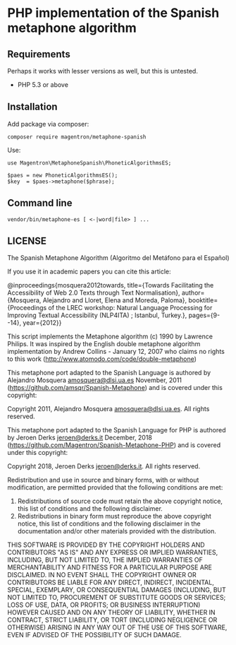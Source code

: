 
# PHP implementation of the Spanish metaphone algorithm

## Requirements

Perhaps it works with lesser versions as well, but this is untested.

- PHP 5.3 or above

## Installation

Add package via composer:

    composer require magentron/metaphone-spanish

Use:

	use Magentron\MetaphoneSpanish\PhoneticAlgorithmsES;
	
	$paes = new PhoneticAlgorithmsES();
	$key  = $paes->metaphone($phrase);


## Command line

    vendor/bin/metaphone-es [ <-|word|file> ] ...
   

## LICENSE

  The Spanish Metaphone Algorithm (Algoritmo del Metáfono para el Español)
  
  If you use it in academic papers you can cite this article:
  
  @inproceedings{mosquera2012towards,
  title={Towards Facilitating the Accessibility of Web 2.0 Texts through Text Normalisation},
  author={Mosquera, Alejandro and Lloret, Elena and Moreda, Paloma},
  booktitle={Proceedings of the LREC workshop: Natural Language Processing for Improving Textual Accessibility (NLP4ITA) ; Istanbul, Turkey.},
  pages={9--14},
  year={2012}}

  This script implements the Metaphone algorithm (c) 1990 by Lawrence Philips.
  It was inspired by the English double metaphone algorithm implementation by
  Andrew Collins - January 12, 2007 who claims no rights to this work 
  (http://www.atomodo.com/code/double-metaphone)
  
  This metaphone port adapted to the Spanish Language is authored 
  by Alejandro Mosquera <amosquera@dlsi.ua.es> November, 2011 
  (https://github.com/amsqr/Spanish-Metaphone) and is covered
  under this copyright:

  Copyright 2011, Alejandro Mosquera <amosquera@dlsi.ua.es>.  All rights reserved.

  This metaphone port adapted to the Spanish Language for PHP is authored 
  by Jeroen Derks <jeroen@derks.it> December, 2018 
  (https://github.com/Magentron/Spanish-Metaphone-PHP) and is covered
  under this copyright:

  Copyright 2018, Jeroen Derks <jeroen@derks.it>.  All rights reserved.

  Redistribution and use in source and binary forms, with or without modification,
  are permitted provided that the following conditions are met:
 
  1. Redistributions of source code must retain the above copyright notice, this 
  list of conditions and the following disclaimer.
  2. Redistributions in binary form must reproduce the above copyright notice, this
  list of conditions and the following disclaimer in the documentation and/or
  other materials provided with the distribution.
  
  
  THIS SOFTWARE IS PROVIDED BY THE COPYRIGHT HOLDERS AND CONTRIBUTORS "AS IS" AND
  ANY EXPRESS OR IMPLIED WARRANTIES, INCLUDING, BUT NOT LIMITED TO, THE IMPLIED 
  WARRANTIES OF MERCHANTABILITY AND FITNESS FOR A PARTICULAR PURPOSE ARE
  DISCLAIMED. IN NO EVENT SHALL THE COPYRIGHT OWNER OR CONTRIBUTORS BE LIABLE FOR 
  ANY DIRECT, INDIRECT, INCIDENTAL, SPECIAL, EXEMPLARY, OR CONSEQUENTIAL DAMAGES 
  (INCLUDING, BUT NOT LIMITED TO, PROCUREMENT OF SUBSTITUTE GOODS OR SERVICES; 
  LOSS OF USE, DATA, OR PROFITS; OR BUSINESS INTERRUPTION) HOWEVER CAUSED AND ON 
  ANY THEORY OF LIABILITY, WHETHER IN CONTRACT, STRICT LIABILITY, OR TORT 
  (INCLUDING NEGLIGENCE OR OTHERWISE) ARISING IN ANY WAY OUT OF THE USE OF THIS 
  SOFTWARE, EVEN IF ADVISED OF THE POSSIBILITY OF SUCH DAMAGE.
